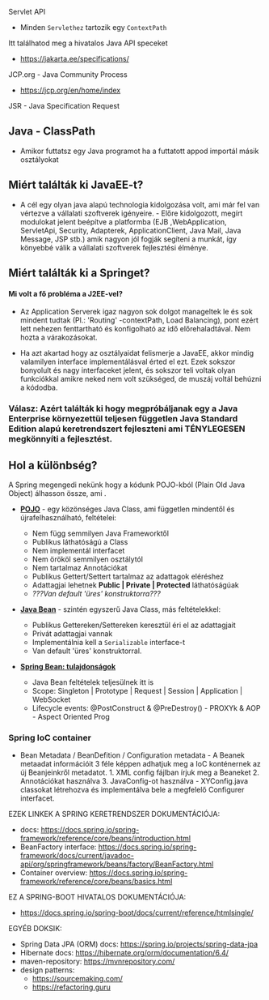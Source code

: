 Servlet API

- Minden `Servlethez` tartozik egy `ContextPath`

Itt találhatod meg a hivatalos Java API speceket

- https://jakarta.ee/specifications/

JCP.org - Java Community Process

- https://jcp.org/en/home/index

JSR - Java Specification Request

## Java - ClassPath

- Amikor futtatsz egy Java programot ha a futtatott appod importál másik osztályokat

## Miért találták ki JavaEE-t?

- A cél egy olyan java alapú technologia kidolgozása volt, ami már fel van vértezve a vállalati szoftverek igényeire. - Előre kidolgozott, megírt modulokat jelent beépítve a platformba (EJB ,WebApplication, ServletApi, Security, Adapterek, ApplicationClient, Java Mail, Java Message, JSP stb.) amik nagyon jól fogják segíteni a munkát, így könyebbé válik a vállalati szoftverek fejlesztési élménye.

## Miért találták ki a Springet?

#### Mi volt a fő probléma a J2EE-vel?

- Az Application Serverek igaz nagyon sok dolgot manageltek le és sok mindent tudtak (Pl.: 'Routing' -contextPath, Load Balancing), pont ezért lett nehezen fenttartható és konfigolható az idő előrehaladtával. Nem hozta a várakozásokat.

- Ha azt akartad hogy az osztályaidat felismerje a JavaEE, akkor mindig valamilyen interface implementálásval érted el ezt. Ezek sokszor bonyolult és nagy interfaceket jelent, és sokszor teli voltak olyan funkciókkal amikre neked nem volt szükséged, de muszáj voltál behúzni a kódodba.

### Válasz: Azért találták ki hogy megpróbáljanak egy a Java Enterprise környezettül teljesen független Java Standard Edition alapú keretrendszert fejleszteni ami TÉNYLEGESEN megkönnyíti a fejlesztést.

## Hol a különbség?

A Spring megengedi nekünk hogy a kódunk POJO-kból (Plain Old Java Object) álhasson össze, ami .

- <ins>**POJO**</ins> - egy közönséges Java Class, ami független mindentől és újrafelhasználható, feltételei:

  - Nem függ semmilyen Java Frameworktől
  - Publikus láthatóságú a Class
  - Nem implementál interfacet
  - Nem örököl semmilyen osztálytól
  - Nem tartalmaz Annotációkat
  - Publikus Gettert/Settert tartalmaz az adattagok eléréshez
  - Adattagjai lehetnek **Public | Private | Protected** láthatóságúak
  - _???Van default 'üres' konstruktorra???_

- <ins>**Java Bean**</ins> - szintén egyszerű Java Class, más feltételekkel:

  - Publikus Gettereken/Settereken keresztül éri el az adattagjait
  - Privát adattagjai vannak
  - Implementálnia kell a `Serializable` interface-t
  - Van default 'üres' konstruktorral.

- <ins>**Spring Bean: tulajdonságok**</ins>
  - Java Bean feltételek teljesülnek itt is
  - Scope: Singleton | Prototype | Request | Session | Application | WebSocket
  - Lifecycle events: @PostConstruct & @PreDestroy() - PROXYk & AOP - Aspect Oriented Prog

### Spring IoC container

- Bean Metadata / BeanDefition / Configuration metadata - A Beanek metaadat információit
  3 féle képpen adhatjuk meg a IoC konténernek az új Beanjeinkről metadatot. 1. XML config fájlban írjuk meg a Beaneket 2. Annotációkat használva 3. JavaConfig-ot használva - XYConfig.java classokat létrehozva és implementálva bele a megfelelő Configurer interfacet.

EZEK LINKEK A SPRING KERETRENDSZER DOKUMENTÁCIÓJA:

- docs: https://docs.spring.io/spring-framework/reference/core/beans/introduction.html
- BeanFactory interface: https://docs.spring.io/spring-framework/docs/current/javadoc-api/org/springframework/beans/factory/BeanFactory.html
- Container overview: https://docs.spring.io/spring-framework/reference/core/beans/basics.html

EZ A SPRING-BOOT HIVATALOS DOKUMENTÁCIÓJA:
- https://docs.spring.io/spring-boot/docs/current/reference/htmlsingle/

EGYÉB DOKSIK:   
- Spring Data JPA (ORM) docs: https://spring.io/projects/spring-data-jpa
- Hibernate docs: https://hibernate.org/orm/documentation/6.4/
- maven-repository: https://mvnrepository.com/
- design patterns: 
    - https://sourcemaking.com/  
    - https://refactoring.guru